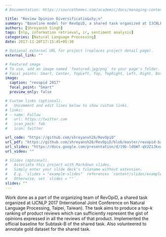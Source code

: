 ```yaml
---
# Documentation: https://sourcethemes.com/academic/docs/managing-content/

title: "Review Opinion Diversificatio&shy;n"
summary: "Baseline model for RevOpiD, a shared task organized at IJCNLP 2017 (International Joint Conference on Natural Language Processing, Taipei, Taiwan)."
authors: [Shreyansh Singh]
tags: [nlp, information retrieval, ir, sentiment analysis]
categories: [Natural Language Processing]
date: 2017-11-20T17:15:45+05:30

# Optional external URL for project (replaces project detail page).
external_link: ""

# Featured image
# To use, add an image named `featured.jpg/png` to your page's folder.
# Focal points: Smart, Center, TopLeft, Top, TopRight, Left, Right, BottomLeft, Bottom, BottomRight.
image:
  caption: "revopid 2017"
  focal_point: "Smart"
  preview_only: false

# Custom links (optional).
#   Uncomment and edit lines below to show custom links.
# links:
# - name: Follow
#   url: https://twitter.com
#   icon_pack: fab
#   icon: twitter

url_code: "https://github.com/shreyansh26/RevOpiD"
url_pdf: "https://github.com/shreyansh26/RevOpiD/blob/master/revopid-baseline.pdf"
url_slides: "https://docs.google.com/presentation/d/19b-ldbW7-qVJZ1Jkxw1YEtBew-wPLBQ1_BHPcXHt6oI/edit?usp=sharing"
url_video: ""

# Slides (optional).
#   Associate this project with Markdown slides.
#   Simply enter your slide deck's filename without extension.
#   E.g. `slides = "example-slides"` references `content/slides/example-slides.md`.
#   Otherwise, set `slides = ""`.
slides: ""
---
```


Work done as a part of the organizing team of RevOpiD, a shared task organized at IJCNLP 2017 (International Joint Conference on Natural Language Processing, Taipei, Taiwan).
The task aims to produce a top-k ranking of product reviews which can sufficiently represent the gist of opinions expressed in all the reviews of that product.
Implemented the official baseline for Subtask-B of the shared task. Also volunteered to annotate gold dataset for the shared task.